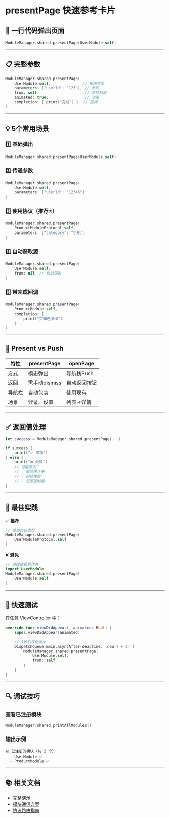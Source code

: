 # presentPage 快速参考卡片

## 🚀 一行代码弹出页面

```swift
ModuleManager.shared.presentPage(UserModule.self)
```

---

## 📋 完整参数

```swift
ModuleManager.shared.presentPage(
    UserModule.self,              // 模块类型
    parameters: ["userId": "123"], // 参数
    from: self,                    // 源控制器
    animated: true,                // 动画
    completion: { print("完成") }  // 回调
)
```

---

## 💡 5个常用场景

### 1️⃣ 基础弹出
```swift
ModuleManager.shared.presentPage(UserModule.self)
```

### 2️⃣ 传递参数
```swift
ModuleManager.shared.presentPage(
    UserModule.self,
    parameters: ["userId": "12345"]
)
```

### 3️⃣ 使用协议（推荐⭐）
```swift
ModuleManager.shared.presentPage(
    ProductModuleProtocol.self,
    parameters: ["category": "手机"]
)
```

### 4️⃣ 自动获取源
```swift
ModuleManager.shared.presentPage(
    UserModule.self,
    from: nil  // 自动获取
)
```

### 5️⃣ 带完成回调
```swift
ModuleManager.shared.presentPage(
    ProductModule.self,
    completion: {
        print("页面已弹出")
    }
)
```

---

## 🔄 Present vs Push

| 特性 | presentPage | openPage |
|------|-------------|----------|
| 方式 | 模态弹出 | 导航栈Push |
| 返回 | 需手动dismiss | 自动返回按钮 |
| 导航栏 | 自动包装 | 使用现有 |
| 场景 | 登录、设置 | 列表→详情 |

---

## ✅ 返回值处理

```swift
let success = ModuleManager.shared.presentPage(...)

if success {
    print("✅ 成功")
} else {
    print("❌ 失败")
    // 可能原因：
    // - 模块未注册
    // - 创建失败
    // - 无源控制器
}
```

---

## 🎯 最佳实践

✅ **推荐**
```swift
// 使用协议类型
ModuleManager.shared.presentPage(
    UserModuleProtocol.self
)
```

❌ **避免**
```swift
// 直接依赖具体类
import UserModule
ModuleManager.shared.presentPage(
    UserModule.self
)
```

---

## 📱 快速测试

在任意 ViewController 中：

```swift
override func viewDidAppear(_ animated: Bool) {
    super.viewDidAppear(animated)
    
    // 1秒后自动弹出
    DispatchQueue.main.asyncAfter(deadline: .now() + 1) {
        ModuleManager.shared.presentPage(
            UserModule.self,
            from: self
        )
    }
}
```

---

## 🔍 调试技巧

### 查看已注册模块
```swift
ModuleManager.shared.printAllModules()
```

### 输出示例
```
📊 已注册的模块（共 2 个）：
  - UserModule ✅
  - ProductModule ✅
```

---

## 📚 相关文档

- [完整演示](./ModuleManager演示示例.md)
- [模块通信方案](./模块间通信完整方案.md)
- [协议路由指南](./协议路由快速测试指南.md)
